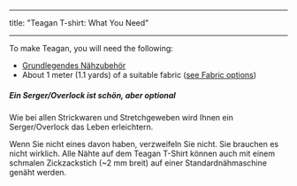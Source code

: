 - - -
title: "Teagan T-shirt: What You Need"
- - -

To make Teagan, you will need the following:

- [Grundlegendes Nähzubehör](/docs/sewing/basic-sewing-supplies)
- About 1 meter (1.1 yards) of a suitable fabric ([see Fabric options](/docs/patterns/teagan/fabric))

<!--- This link isn't a thing yet, but it follows the site nomenclature, so it should work when everything's up? --->

<Note>

##### Ein Serger/Overlock ist schön, aber optional

<p>Wie bei allen Strickwaren und Stretchgeweben wird Ihnen ein Serger/Overlock das Leben erleichtern.</p>
<p>Wenn Sie nicht eines davon haben, verzweifeln Sie nicht. Sie brauchen es nicht wirklich. Alle Nähte auf dem Teagan T-Shirt können auch mit einem schmalen Zickzackstich (~2 mm breit) auf einer Standardnähmaschine genäht werden.</p>

</Note>
